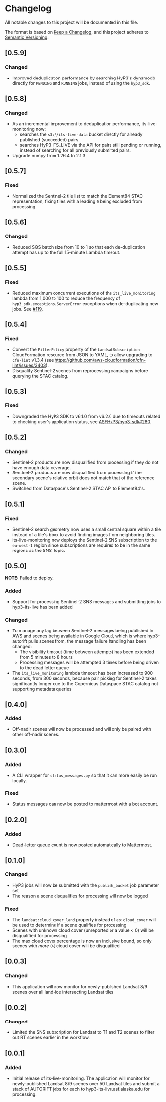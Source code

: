 # Changelog
All notable changes to this project will be documented in this file.

The format is based on [Keep a Changelog](https://keepachangelog.com/en/1.0.0/),
and this project adheres to [Semantic Versioning](https://semver.org/spec/v2.0.0.html).

## [0.5.9]
### Changed
- Improved deduplication performance by searching HyP3's dynamodb directly for `PENDING` and `RUNNING` jobs, instead of using the `hyp3_sdk`.

## [0.5.8]
### Changed
- As an incremental improvement to deduplication performance, its-live-monitoring now:
  - searches the `s3://its-live-data` bucket directly for already published (succeeded) pairs.
  - searches HyP3 ITS_LIVE via the API for pairs still pending or running, instead of searching for all previously submitted pairs.
- Upgrade numpy from 1.26.4 to 2.1.3

## [0.5.7]
### Fixed
- Normalized the Sentinel-2 tile list to match the Element84 STAC representation, fixing tiles with a leading `0` being excluded from processing.

## [0.5.6]
### Changed
- Reduced SQS batch size from 10 to 1 so that each de-duplication attempt has up to the full 15-minute Lambda timeout.

## [0.5.5]
### Fixed
- Reduced maximum concurrent executions of the `its_live_monitoring` lambda from 1,000 to 100 to reduce the frequency of
  `hyp3_sdk.exceptions.ServerError` exceptions when de-duplicating new jobs. See [#119](https://github.com/ASFHyP3/its-live-monitoring/issues/119).

## [0.5.4]
### Fixed
- Convert the `FilterPolicy` property of the `LandsatSubscription` CloudFormation resource from JSON to YAML, to allow upgrading to `cfn-lint` v1.3.4 (see <https://github.com/aws-cloudformation/cfn-lint/issues/3403>).
- Disqualify Sentinel-2 scenes from reprocessing campaigns before querying the STAC catalog.

## [0.5.3]
### Fixed
- Downgraded the HyP3 SDK to v6.1.0 from v6.2.0 due to timeouts related to checking user's application status, see [ASFHyP3/hyp3-sdk#280](https://github.com/ASFHyP3/hyp3-sdk/issues/280). 

## [0.5.2]

### Changed
- Sentinel-2 products are now disqualified from processing if they do not have enough data coverage.
- Sentinel-2 products are now disqualified from processing if the secondary scene's relative orbit does not match that of the reference scene.
- Switched from Dataspace's Sentinel-2 STAC API to Element84's.

## [0.5.1]

### Fixed
- Sentinel-2 search geometry now uses a small central square within a tile instead of a tile's bbox to avoid finding images from neighboring tiles.
- its-live-monitoring now deploys the Sentinel-2 SNS subscription to the `eu-west-1` region since subscriptions are required to be in the same regions as the SNS Topic.

## [0.5.0]

**NOTE:** Failed to deploy.

### Added
- Support for processing Sentinel-2 SNS messages and submitting jobs to hyp3-its-live has been added

### Changed
- To manage any lag between Sentinel-2 messages being published in AWS and scenes being available in Google Cloud, which is where hyp3-autorift pulls scenes from, the message failure handling has been changed:
  - The visibility timeout (time between attempts) has been extended from 5 minutes to 8 hours
  - Processing messages will be attempted 3 times before being driven to the dead letter queue
- The `its_live_monitoring` lambda timeout has been increased to 900 seconds, from 300 seconds, because pair picking for Sentinel-2 takes significantly longer due to the Copernicus Dataspace STAC catalog not supporting metadata queries  

## [0.4.0]

### Added
- Off-nadir scenes will now be processed and will only be paired with other off-nadir scenes.

## [0.3.0]

### Added
- A CLI wrapper for `status_messages.py` so that it can more easily be run locally.

### Fixed
- Status messages can now be posted to mattermost with a bot account.

## [0.2.0]

### Added
- Dead-letter queue count is now posted automatically to Mattermost.

## [0.1.0]

### Changed
- HyP3 jobs will now be submitted with the `publish_bucket` job parameter set
- The reason a scene disqualifies for processing will now be logged

### Fixed
- The `landsat:cloud_cover_land` property instead of `eo:cloud_cover` will be used to determine if a scene qualifies for processing
- Scenes with unknown cloud cover (unreported or a value < 0) will be disqualified for processing
- The max cloud cover percentage is now an inclusive bound, so only scenes with *more* (`>`) cloud cover will be disqualified 

## [0.0.3]

### Changed
- This application will now monitor for newly-published Landsat 8/9 scenes over all land-ice intersecting Landsat tiles


## [0.0.2]

### Changed
- Limited the SNS subscription for Landsat to T1 and T2 scenes to filter out RT scenes earlier in the workflow.

## [0.0.1]

### Added
- Initial release of its-live-monitoring. The application will monitor for newly-published Landsat 8/9 scenes over 50
  Landsat tiles and submit a stack of AUTORIFT jobs for each to hyp3-its-live.asf.alaska.edu for processing.

